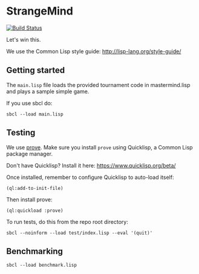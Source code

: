 # StrangeMind

[![Build Status](https://travis-ci.com/capablemonkey/mastermind.svg?token=565F651SdURFqsqwp3Jy&branch=master)](https://travis-ci.com/capablemonkey/mastermind)

Let's win this.

We use the Common Lisp style guide: http://lisp-lang.org/style-guide/

## Getting started

The `main.lisp` file loads the provided tournament code in mastermind.lisp and plays a sample simple game.

If you use sbcl do:

```
sbcl --load main.lisp
```

## Testing

We use [prove](https://github.com/fukamachi/prove).  Make sure you install `prove` using Quicklisp, a Common Lisp package manager.

Don't have Quicklisp?  Install it here: https://www.quicklisp.org/beta/

Once installed, remember to configure Quicklisp to auto-load itself:

```
(ql:add-to-init-file)
```

Then install prove:

```
(ql:quickload :prove)
```

To run tests, do this from the repo root directory:

```
sbcl --noinform --load test/index.lisp --eval '(quit)'
```

## Benchmarking

```
sbcl --load benchmark.lisp
```
